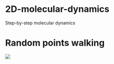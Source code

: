# 2D-molecular-dynamics
Step-by-step molecular dynamics
# Random points walking
![](001_random_points_walking.gif)
